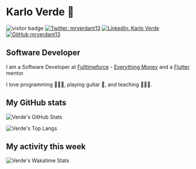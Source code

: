 # Karlo Verde 🐸

![visitor badge](https://visitor-badge.glitch.me/badge?page_id=mrverdant13.mrverdant13)
[![Twitter: mrverdant13](https://img.shields.io/twitter/follow/mrverdant13?style=social)](https://twitter.com/mrverdant13)
[![LinkedIn: Karlo Verde](https://img.shields.io/badge/mrverdant13-blue?style=flat-square&logo=Linkedin&logoColor=white&link=www.linkedin.com/in/mrverdant13/)](https://www.linkedin.com/in/mrverdant13)
[![GitHub mrverdant13](https://img.shields.io/github/followers/mrverdant13?label=follow&style=social)](https://github.com/mrverdant13)

## Software Developer

I am a Software Developer at [Fulltimeforce](https://fulltimeforce.com) - [Everything Money](https://www.youtube.com/c/EverythingMoney) and a [Flutter](https://flutter.dev/) mentor.

I love programming 👨🏻‍💻, playing guitar 🎸, and teaching 👨🏻‍🏫.

## My GitHub stats

![Verde's GitHub Stats](https://github-readme-stats.vercel.app/api?username=mrverdant13&show_icons=true&count_private=true)

![Verde's Top Langs](https://github-readme-stats.vercel.app/api/top-langs/?username=mrverdant13&layout=compact)

## My activity this week

![Verde's Wakatime Stats](https://github-readme-stats.vercel.app/api/wakatime?username=mrverdant13&layout=compact)
